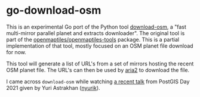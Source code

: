 # go-download-osm

This is an experimental Go port of the Python tool [download-osm](https://github.com/openmaptiles/openmaptiles-tools/blob/master/bin/download-osm), a "fast multi-mirror parallel planet and extracts downloader". The original tool is part of the [openmaptiles/openmaptiles-tools](https://github.com/openmaptiles/openmaptiles-tools) package. This is a partial implementation of that tool, mostly focused on an OSM planet file download for now.

This tool will generate a list of URL's from a set of mirrors hosting the recent OSM planet file. The URL's can then be used by [aria2](https://aria2.github.io/) to download the file.

I came across ```download-osm``` while watching [a recent talk](https://youtu.be/uDT7C7Mg83s?t=679) from PostGIS Day 2021 given by Yuri Astrakhan ([nyurik](https://github.com/nyurik)).
